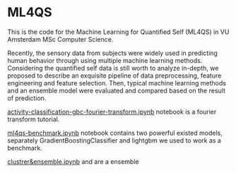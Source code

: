 # ML4QS
This is the code for the Machine Learning for Quantified Self (ML4QS) in VU Amsterdam MSc Computer Science.

Recently, the sensory data from subjects were widely used in predicting human behavior through using multiple machine learning methods. Considering the quantified self data is still worth to analyze in-depth, we proposed to describe an exquisite pipeline of data preprocessing, feature engineering and feature selection. Then, typical machine learning methods and an ensemble model were evaluated and compared based on the result of prediction.

[activity-classification-gbc-fourier-transform.ipynb](https://github.com/HarryZhangHH/ML4QS/blob/main/activity-classification-gbc-fourier-transform.ipynb) notebook is a fourier transform tutorial.

[ml4qs-benchmark.ipynb](https://github.com/HarryZhangHH/ML4QS/blob/main/ml4qs-benchmark.ipynb) notebook contains two powerful existed models, separately GradientBoostingClassifier and lightgbm we used to work as a benchmark.

[clustrer&ensemble.ipynb](https://github.com/HarryZhangHH/ML4QS/blob/main/cluster%26ensemble.ipynb) and  are a ensemble 
